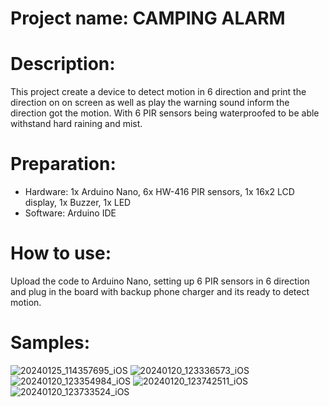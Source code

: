 

# Project name: CAMPING ALARM
# Description: 
This project create a device to detect motion in 6 direction and print the direction on on screen as well as play the warning sound inform the direction got the motion. With 6 PIR sensors being waterproofed to be able withstand hard raining and mist.
# Preparation:
- Hardware: 1x Arduino Nano, 6x HW-416 PIR sensors, 1x 16x2 LCD display, 1x Buzzer, 1x LED
- Software: Arduino IDE
# How to use:
Upload the code to Arduino Nano, setting up 6 PIR sensors in 6 direction and plug in the board with backup phone charger and its ready to detect motion.
# Samples:

![20240125_114357695_iOS](https://github.com/TrongNhanNg/Camping-Alarm-Project/assets/95125956/94b2731c-fe7f-47f6-82a6-37120fdc3754)
![20240120_123336573_iOS](https://github.com/TrongNhanNg/Camping-Alarm-Project/assets/95125956/89019eb5-7e47-42e6-9a87-c31e3a14595a)
![20240120_123354984_iOS](https://github.com/TrongNhanNg/Camping-Alarm-Project/assets/95125956/2154ec25-8a8c-4dce-98cc-d7f6188178c9)
![20240120_123742511_iOS](https://github.com/TrongNhanNg/Camping-Alarm-Project/assets/95125956/cbf6ec3c-e4c5-409d-96fe-151781226288)
![20240120_123733524_iOS](https://github.com/TrongNhanNg/Camping-Alarm-Project/assets/95125956/98488fc3-6ae5-49c4-9950-66444abf8fc8)
